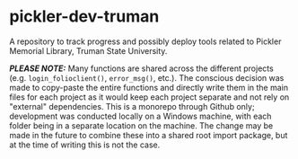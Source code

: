 # pickler-dev-truman
A repository to track progress and possibly deploy tools related to Pickler Memorial Library, Truman State University.

***PLEASE NOTE:*** Many functions are shared across the different projects (e.g. `login_folioclient()`, `error_msg()`, etc.). The conscious decision was made to copy-paste the entire functions and directly write them in the main files for each project as it would keep each project separate and not rely on "external" dependencies. This is a monorepo through Github only; development was conducted locally on a Windows machine, with each folder being in a separate location on the machine. The change may be made in the future to combine these into a shared root import package, but at the time of writing this is not the case.

